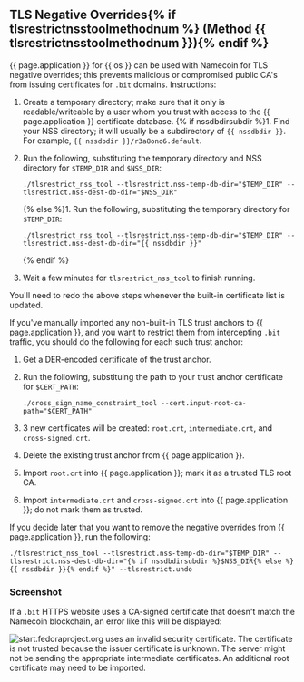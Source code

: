 ## TLS Negative Overrides{% if tlsrestrictnsstoolmethodnum %} (Method {{ tlsrestrictnsstoolmethodnum }}){% endif %}

{{ page.application }} for {{ os }} can be used with Namecoin for TLS negative overrides; this prevents malicious or compromised public CA's from issuing certificates for `.bit` domains.  Instructions:

1. Create a temporary directory; make sure that it only is readable/writeable by a user whom you trust with access to the {{ page.application }} certificate database.
{% if nssdbdirsubdir %}1. Find your NSS directory; it will usually be a subdirectory of `{{ nssdbdir }}`.  For example, `{{ nssdbdir }}/r3a8ono6.default`.
1. Run the following, substituting the temporary directory and NSS directory for `$TEMP_DIR` and `$NSS_DIR`:
   
       ./tlsrestrict_nss_tool --tlsrestrict.nss-temp-db-dir="$TEMP_DIR" --tlsrestrict.nss-dest-db-dir="$NSS_DIR"
   {% else %}1. Run the following, substituting the temporary directory for `$TEMP_DIR`:
   
       ./tlsrestrict_nss_tool --tlsrestrict.nss-temp-db-dir="$TEMP_DIR" --tlsrestrict.nss-dest-db-dir="{{ nssdbdir }}"
   {% endif %}
1. Wait a few minutes for `tlsrestrict_nss_tool` to finish running.

You'll need to redo the above steps whenever the built-in certificate list is updated.

If you've manually imported any non-built-in TLS trust anchors to {{ page.application }}, and you want to restrict them from intercepting `.bit` traffic, you should do the following for each such trust anchor:

1. Get a DER-encoded certificate of the trust anchor.
1. Run the following, substituing the path to your trust anchor certificate for `$CERT_PATH`:
   
       ./cross_sign_name_constraint_tool --cert.input-root-ca-path="$CERT_PATH"
   
1. 3 new certificates will be created: `root.crt`, `intermediate.crt`, and `cross-signed.crt`.
1. Delete the existing trust anchor from {{ page.application }}.
1. Import `root.crt` into {{ page.application }}; mark it as a trusted TLS root CA.
1. Import `intermediate.crt` and `cross-signed.crt` into {{ page.application }}; do not mark them as trusted.

If you decide later that you want to remove the negative overrides from {{ page.application }}, run the following:

    ./tlsrestrict_nss_tool --tlsrestrict.nss-temp-db-dir="$TEMP_DIR" --tlsrestrict.nss-dest-db-dir="{% if nssdbdirsubdir %}$NSS_DIR{% else %}{{ nssdbdir }}{% endif %}" --tlsrestrict.undo

### Screenshot

If a `.bit` HTTPS website uses a CA-signed certificate that doesn't match the Namecoin blockchain, an error like this will be displayed:

![start.fedoraproject.org uses an invalid security certificate.  The certificate is not trusted because the issuer certificate is unknown.  The server might not be sending the appropriate intermediate certificates.  An additional root certificate may need to be imported.]({{site.baseurl}}images/screenshots/tls/tls-reject-firefox-linux-2018-08-01.png "")
